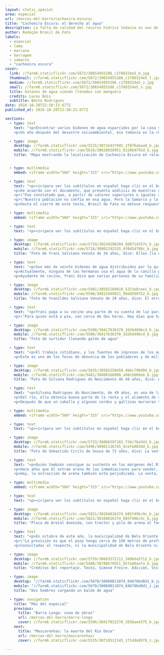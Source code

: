 ```yaml
---
layout: static_special
area: especial
url: /marcas-del-barro/cachoeira-escura/
title: "Cachoeira Escura: el derecho al agua"
description: La falta de calidad del recurso hídrico todavía es uno de los principales problemas de las ciudades afectadas por el barro de la Samarco
author: Redação Brasil de Fato
labels:
  - especial
  - lama
  - mariana
  - barragem
  - samarco
  - "cachoeira escura"
cover:
  link: //farm6.staticflickr.com/5672/30654955286_c1f88324e5_b.jpg
  thumbnail: //farm6.staticflickr.com/5672/30654955286_c1f88324e5_t.jpg
  medium: //farm6.staticflickr.com/5672/30654955286_c1f88324e5_z.jpg
  small: //farm6.staticflickr.com/5672/30654955286_c1f88324e5_n.jpg
  title: Galones de agua siendo llenados con manguera
  credits: Lucas Bois
  subtitle: Bento Rodrigues
date: 2016-10-28T22:58:23.677Z
published_at: 2016-10-28T22:58:23.677Z

sections:
  - type: text
    text: "<p>Encontrar varios bidones de agua esparcidos por la casa ya es costumbre en la vida de miles de pobladores a lo largo de la cuenca del Río Doce. Afectados por el barro de la minera Samarco – propiedad de Vale y BHP Billiton –, que invadió el río y sus afluentes luego de que se rompiera el dique de Fundão en Mariana (MG), muchos todavía sufren con la falta de abastecimiento, y ya no confían en el agua que viene del abastecimiento público.</p>
    <p>Un año después del desastre socioambiental, esa todavía es la realidad del distrito de Cachoeira Escura, en Belo Oriente – en la región del Valle del Río Doce –, que dista unos 270 km de la capital del estado de Minas Gerais, Belo Horizonte. Los cerca de 12 mil habitantes del poblado sufren problemas de escasez y contaminación de los recursos hídricos, a pesar de que la interrupción de la distribución haya sido  breve, en noviembre del año pasado.</p>"

  - type: image
    desktop: //farm6.staticflickr.com/5515/30716437945_2f876abaa9_b.jpg
    mobile: //farm6.staticflickr.com/5616/30628038951_01286d791d_b.jpg
    title: "Mapa mostrando la localización de Cachoeira Escura en relación con el Dique de Fundão, mas distante que Mariana, Bentos Rodrigues y Barra Longa. Y un poco antes de Belo Oriente."


  - type: multimedia
    embed: <iframe width="560" height="315" src="https://www.youtube.com/embed/1Yfj8eOU9-U" frameborder="0" allowfullscreen></iframe>

  - type: text
    text: "<p><i>(para ver los subtítulos en español haga clic en el botón abajo al lado de configuraciones)</i></p><p>El temor de los habitantes en relación a la contaminación es constatado en partes oficiales. En agosto de este año, el Ministerio Público de Minas Gerais, el Ministerio Público Federal y la Defensoría Pública de la Unión divulgaron un informe técnico sobre la calidad del agua tratada del Río Doce que es distribuida en la ciudad de Gobernador Valadares, a 70 km de Belo Oriente.</p>
    <p>De acuerdo con el documento, que presenta análisis de muestras recogidas en julio de este año, la Central de Apoyo Técnico (Ceat) concluyó que el agua que llega al municipio no es potable, o sea, que no está apta para consumo de la población, ya que presenta un nivel elevado de aluminio y turbiedad por encima del límite establecido por el Ministerio de Salud, lo que puede causar enfermedades.</p>
    <p>\"Fue constatado que, a partir de valores superiores o iguales a 0,1 mg por litro de aluminio en el agua producida para abastecimiento público, el riesgo de demencia y descenso cognitivo aumenta. Además, incontables estudios demuestran que la presencia de aluminio en el agua, en concentraciones superiores al patrón de potabilidad, pueden contribuir al surgimiento de algunas afectaciones al organismo humano como la osteoporosis, enfermedades neurológicas y alteraciones en el comportamiento neurológico, cono encefalopatías, esclerosis lateral amiotrófica, mal de Parkinson, demencia dialítica y mal de Alzheimer\", apunta el texto.</p>
    <p>\"Nuestra población no confía en esa agua. Pero la Samarco y la Vale simplemente ignoran el hecho e insisten en que el agua es de calidad. Aquí en Cachoeira Escura, nosotros tenemos la misma agua de allá [Gobernador Valadares]. Un poco peor, porque aquí estamos más próximos del dique y nuestro tratamiento es bien más precario que el de ellos, a pesar de ser de la misma red, que es del Servicio de Abastecimiento de Agua y Saneamiento Esgoto de Belo Oriente, pero el de allá está mucho mejor equipado\", relata la militante del Movimiento de los Afectados por Represas (MAB, por su sigla en portugués), Ellen Dutra de Oliveira, que vive en la región.</p>
    <p>Hasta el cierre de este texto, Brasil de Fato no obtuvo respuesta de Samarco en relación a los problemas relatados por la población local. </p>"

  - type: multimedia
    embed: <iframe width="560" height="315" src="https://www.youtube.com/embed/tIY-QqcXUDw" frameborder="0" allowfullscreen></iframe>

  - type: text
    text: "<p><i>(para ver los subtítulos en español haga clic en el botón abajo al lado de configuraciones)</i></p>"

  - type: image
    desktop: //farm6.staticflickr.com/5724/30234208204_9d8714357e_b.jpg
    mobile: //farm6.staticflickr.com/5718/30901192535_4f0d54780c_b.jpg
    title: "Foto de Yrani Salviana Venuto de 34 años, dice: Ellos [la empresa y el gobierno] dicen que el agua está apta para beber, pero no está. Cuando la tomamos pasamos mal, nos duele la panza y nos dan mareos"

  - type: text
    text: "<p>Son más de veinte bidones de agua distribuidos por la quinta de la casa de Yrani Salviana Venuto, de 34 años, donde también viven sus tres hermanas, además de hijos, sobrinos y su madre. Ubicada en la parte alta de la ciudad, la casa queda a cuarenta minutos de la boca de manantial más próxima, de la que puede sacar agua gratis. </p>
    <p>Actualmente, ninguna de las hermanas usa el agua de la canilla para consumo propio. Lo que llega por los caños sirve apenas para lavar ropa, loza, y utensilios domésticos.</p>
    <p>Ayudante de cocina, Yrani dice que varias personas de su familia ya se sintieron mal después de consumir lo que ella llama el \"agua de la Samarco\". Vómitos, diarreas, dolor de estómago, mareos y alergia en la piel son algunas de los síntomas. Su mayor miedo ahora es la salud de sus hijos y sobrinos, que toman agua de la canilla en la escuela. \"Hay una señora que llevó al hijo al médico, y el médico le dijo que ella tenía que darle unos dos litros de agua mineral a su hijo para que él llevara a la escuela. Porque si ella le da agua de la canilla, el niño va a morir\", cuenta. </p>"

  - type: image
    desktop: //farm6.staticflickr.com/5481/30565160810_5323ebceec_b.jpg
    mobile: //farm6.staticflickr.com/5598/30812949921_99dd599f52_b.jpg
    title: "Foto de Yvanildes Salviano Venuto de 39 años, dice: El otro día salimos de casa a las once y media de la noche, para aprovechar que hay poca gente en la naciente del manantial y juntar agua. Volvimos a la una de la mañana"

  - type: text
    text: "<p>Yrani paga a su vecino una parte de su cuenta de luz para captar agua de una fuente privada. Su hermana, Yvanildes Salviano Venuto Teotônio, de 39 años, tiene auto, y consigue más fácilmente bajar el cerro y llenar algunos bidones de agua para consumo: son cerca de seis por semana.</p>
    <p>\"Para quien está a pie, son cerca de dos horas. Hay días que hay mucha agua, otros que el agua es poca. Hay que gastar mucho tiempo para subir a ese cerro, es muy alto. En auto da media hora para subir, pero una hora para conseguir el agua\", cuenta. Además de eso, hay vecinos que no tienen condiciones para moverse y llegan a pagar entre 15 y 20 reales por semana para que quienes transporte puedan traérles agua.</p>"

  - type: image
    desktop: //farm6.staticflickr.com/5508/30417636370_3d26d496cd_b.jpg
    mobile: //farm6.staticflickr.com/5508/30417636370_3d26d496cd_b.jpg
    title: "Foto de surtidor llenando galón de agua"

  - type: text
    text: "<p>El trabajo cotidiano, y las fuentes de ingresos de los agricultores, ribereños, pescadores e indígenas que viven a lo largo de toda la extensión del Río Doce fueron comprometidos. En ese escenario tan difícil para la calidad del agua y del suelo \"propiedades campesinas, dependientes de la crianza de ganado, y de los ríos próximos para su reproducción social fueron directamente afectados\". Eso es lo que apunta el informe \"Antes era más liviana la carga: Evaluación de los aspectos económicos, políticos y sociales del desastre de Samarco/Vale/BHP en Mariana (MG)\", del grupo Política, Economía, Minería, Ambiente y Sociedad (PoeMAS).</p>
    <p>Este es uno de los focos de denuncia de los pobladores y de militantes del MAB, que a lo largo del último año, reivindican que Samarco reconozca a pescadores y pequeños productores de la región como afectados, una vez que el barro que llegó impuso la pérdida del trabajo y la subsistencia.</p>"

  - type: image
    desktop: //farm6.staticflickr.com/5635/30565258450_4b6c790d94_b.jpg
    mobile: //farm6.staticflickr.com/5481/30600166990_a90cb960ab_b.jpg
    title: "Foto de Silvana Rodrigues do Nascimento de 49 años, dice: Ahora, con lo dañado que quedó el río, no hay cómo mantener a la familia"

  - type: text
    text: "<p>Silvana Rodrigues do Nascimento, de 49 años, es una de las afectadas en el distrito. Con una antigua relación con el Río Doce, los recuerdos de la vida que un día tuvo son sustituidas hoy por el barro que ve todos los días en la quinta de su casa.</p>
    <p>Del río, ella obtenía buena parte de la renta y el alimento de su familia, pescando para consumo propio o vendiendo el excedente. Ahora, cuenta, nada de eso es posible. \"La renta cayó mucho en la casa. No tenemos más recursos para mantener la casa como la manteníamos\", dice. Ella no es reconocida por la Samarco como una afectada.</p>
    <p>Después de que un caballo y algunos cerdos y gallinas murieran tras tomar agua del río, Silvana se convenció de que ya no era posible beber de la misma fuente que la alimentó durante buena parte de su vida. Actualmente, el abastecimiento de agua viene de un camión cisterna que pasa una vez por semana en su casa. \"No tenemos recursos financieros para tener agua limpia para tomar en casa. Es el camión el que nos trae el agua. Tenemos que ahorrar mucho, porque el agua se acaba antes de que el camión vuelva\", afirma.</p>"

  - type: multimedia
    embed: <iframe width="560" height="315" src="https://www.youtube.com/embed/-q2CWrnPmrE" frameborder="0" allowfullscreen></iframe>

  - type: text
    text: "<p><i>(para ver los subtítulos en español haga clic en el botón abajo al lado de configuraciones)</i></p>"

  - type: image
    desktop: //farm6.staticflickr.com/5733/30866597165_f34cf6a543_b.jpg
    mobile: //farm6.staticflickr.com/5496/30901136745_dcefe883dd_b.jpg
    title: "Foto de Sebastião Cirilo de Souza de 72 años, dice: La venta de arena disminuyó mucho por culpa del barro que bajó"

  - type: text
    text: "<p>Quién también consigue su sustento en las márgenes del Río Doce es Sebastião Cirilo de Souza, de 72 años. \"La edad que tengo es el tiempo que hace que estoy en la orilla de este río\", bromea.</p>
    <p>Hace años que él extrae arena de las inmediaciones para vender, además de a veces pescar. \"Cuando yo tenía 17 años conseguía pescar en este río, peces de 18 a 19 kilos. La forma que teníamos de sobrevivir era con lo que conseguíamos aquí\", recuerda.</p>
    <p>Hoy, la extracción de arena también está perjudicada. La venta, dice, \"disminuyó mucho\" por causa del barro que bajó del río luego de la ruptura.</p>"

  - type: multimedia
    embed: <iframe width="560" height="315" src="https://www.youtube.com/embed/nTiIbUPMO_M" frameborder="0" allowfullscreen></iframe>  

  - type: text
    text: "<p><i>(para ver los subtítulos en español haga clic en el botón abajo al lado de configuraciones)</i></p>"

  - type: image
    desktop: //farm6.staticflickr.com/5821/30104016374_b85f49bc9c_b.jpg
    mobile: //farm6.staticflickr.com/5821/30104016374_b85f49bc9c_b.jpg
    title: "Placa de Areial Avenida, con tractor y pila de arena al fondo"  

  - type: text
    text: "<p>En octubre de este año, la municipalidad de Belo Oriente informó en su página de internet, que firmó un acuerdo con la minera Samarco para mejorar el abastecimiento de agua en la ciudad. La empresa realiza la excavación de un pozo artesiano en un lugar próximo a la Estación de Tratamiento de Agua (ETA) de Cachoeira Escura.</p>
    <p>\"La previsión es que el pozo tenga cerca de 150 metros de profundidad y pueda arrojar en torno de 10 mil litros de agua por hora, ayudando a cumplir la demanda. Otro hecho a resaltar, es que el agua extraída debajo de las rocas es de excelente calidad\", dice el texto publicado.</p>
    <p>Consultadas al respecto, ni la municipalidad de Belo Oriente ni la empresa Samarco respondieron a las preguntas de Brasil de Fato hasta el momento del cierre de este artículo.</p>"  

  - type: image
    desktop: //farm6.staticflickr.com/5759/30683572111_349b6a5712_b.jpg
    mobile: //farm6.staticflickr.com/5488/30788679551_b57a48aefa_b.jpg
    title: "Créditos del reportaje. Texto, Simone Freire. Edición, Vivian Fernandes. Video y foto, José Eduardo Bernardes y Guilherme Weimann. Arte, Wilcker Morais."

  - type: image
    desktop: "//farm6.staticflickr.com/5670/30060011074_04678bd8d1_b.jpg"
    mobile: "//farm6.staticflickr.com/5670/30060011074_04678bd8d1_z.jpg"
    title: "Dos hombres cargando un balde de agua"

  - type: navigation
    title: "Más del especial"
    previous:
      title: "Barra Longa: zona de obras"
      url: /marcas-del-barro/barra-longa
      cover: //farm6.staticflickr.com/5596/30417032270_3558ae4375_b.jpg
    next:
      title: "Mascarenhas: la muerte del Río Doce"
      url: /marcas-del-barro/mascarenhas/
      cover: //farm6.staticflickr.com/5535/30718512145_1f1dda95f8_z.jpg

---
```

